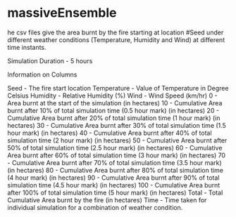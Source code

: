 # massiveEnsemble

he csv files give the area burnt by the fire starting at location #Seed under different weather conditions (Temperature, Humidity and Wind) at different time instants.

Simulation Duration - 5 hours

Information on Columns

Seed        - The fire start location
Temperature - Value of Temperature in Degree Celsius
Humidity    - Relative Humidity (%)
Wind        - Wind Speed (km/hr)
0           - Area burnt at the start of the simulation (in hectares) 
10          - Cumulative Area burnt after 10% of total simulation time (0.5 hour mark) (in hectares) 
20          - Cumulative Area burnt after 20% of total simulation time (1 hour mark) (in hectares) 
30          - Cumulative Area burnt after 30% of total simulation time (1.5 hour mark) (in hectares) 
40          - Cumulative Area burnt after 40% of total simulation time (2 hour mark) (in hectares) 
50          - Cumulative Area burnt after 50% of total simulation time (2.5 hour mark) (in hectares) 
60          - Cumulative Area burnt after 60% of total simulation time (3 hour mark) (in hectares) 
70          - Cumulative Area burnt after 70% of total simulation time (3.5 hour mark) (in hectares) 
80          - Cumulative Area burnt after 80% of total simulation time (4 hour mark) (in hectares) 
90          - Cumulative Area burnt after 90% of total simulation time (4.5 hour mark) (in hectares) 
100         - Cumulative Area burnt after 100% of total simulation time (5 hour mark) (in hectares) 
Total       - Total Cumulative Area burnt by the fire (in hectares) 
Time        - Time taken for individual simulation for a combination of weather condition.


